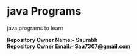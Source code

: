 # java Programs
java programs to learn

**Repository Owner Name:- Saurabh**<br/>
**Repository Owner Email:- Sau7307@gmail.com**<br/>
